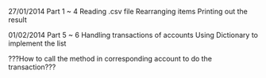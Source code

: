 27/01/2014 
Part 1 ~ 4 
Reading .csv file
Rearranging items
Printing out the result


01/02/2014
Part 5 ~ 6
Handling transactions of accounts
Using Dictionary to implement the list

???How to call the method in corresponding account to do the transaction???
